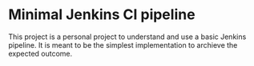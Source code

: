 # Minimal Jenkins CI pipeline

This project is a personal project to understand and use a basic Jenkins pipeline. It is meant to be the simplest implementation to archieve the expected outcome.
